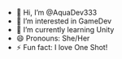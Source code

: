 - 👋 Hi, I’m @AquaDev333
- 👀 I’m interested in GameDev
- 🌱 I’m currently learning Unity
- 😄 Pronouns: She/Her
- ⚡ Fun fact: I love One Shot!

<!---
AquaDev333/AquaDev333 is a ✨ special ✨ repository because its `README.md` (this file) appears on your GitHub profile.
You can click the Preview link to take a look at your changes.
--->
